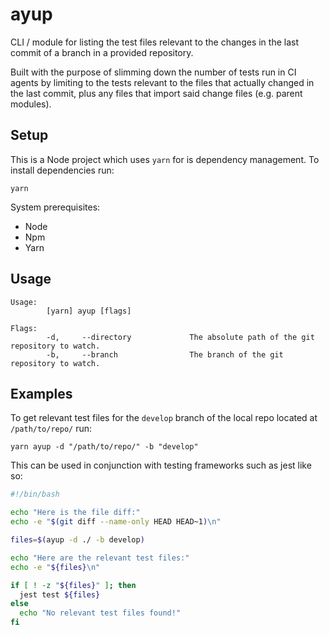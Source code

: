 # ayup

CLI / module for listing the test files relevant to the changes in the last commit of a branch in a provided repository.

Built with the purpose of slimming down the number of tests run in CI agents by limiting to the tests relevant to the files that actually changed in the last commit, plus any files that import said change files (e.g. parent modules).

## Setup

This is a Node project which uses `yarn` for is dependency management. To install dependencies run:

```console
yarn
```

System prerequisites:

- Node
- Npm
- Yarn

## Usage

```console
Usage:
        [yarn] ayup [flags]

Flags:
        -d,     --directory             The absolute path of the git repository to watch.
        -b,     --branch                The branch of the git repository to watch.
```

## Examples

To get relevant test files for the `develop` branch of the local repo located at `/path/to/repo/` run:

```console
yarn ayup -d "/path/to/repo/" -b "develop"
```

This can be used in conjunction with testing frameworks such as jest like so:

```bash
#!/bin/bash

echo "Here is the file diff:"
echo -e "$(git diff --name-only HEAD HEAD~1)\n"

files=$(ayup -d ./ -b develop)

echo "Here are the relevant test files:"
echo -e "${files}\n"

if [ ! -z "${files}" ]; then
  jest test ${files}
else
  echo "No relevant test files found!"
fi
```
